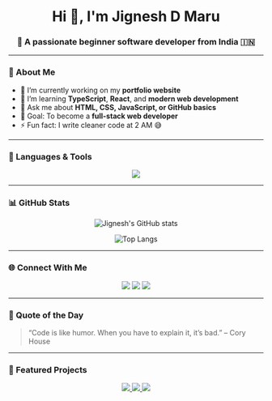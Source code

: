 <!-- Profile README for Jignesh D Maru -->

<h1 align="center">Hi 👋, I'm Jignesh D Maru</h1>
<h3 align="center">🚀 A passionate beginner software developer from India 🇮🇳</h3>

---

### 🌟 About Me

- 🔭 I’m currently working on my **portfolio website**
- 🌱 I’m learning **TypeScript**, **React**, and **modern web development**
- 💬 Ask me about **HTML, CSS, JavaScript, or GitHub basics**
- 🎯 Goal: To become a **full-stack web developer**
- ⚡ Fun fact: I write cleaner code at 2 AM 😅

---

### 🧠 Languages & Tools

<p align="center">
  <img src="https://skillicons.dev/icons?i=html,css,js,ts,react,nodejs,git,github,vscode,figma" />
</p>

---

### 📊 GitHub Stats

<p align="center">
  <img src="https://github-readme-stats.vercel.app/api?username=jignesh1236&show_icons=true&theme=radical" alt="Jignesh's GitHub stats" />
</p>

<p align="center">
  <img src="https://github-readme-stats.vercel.app/api/top-langs/?username=jignesh1236&layout=compact&theme=radical" alt="Top Langs" />
</p>

---

### 🌐 Connect With Me


<p align="center">
  <a href="https://github.com/jignesh1236"><img src="https://img.shields.io/badge/GitHub-100000?style=for-the-badge&logo=github&logoColor=white" /></a>
  <a href="mailto:jigneshmaru690@gmail.com"><img src="https://img.shields.io/badge/Email-D14836?style=for-the-badge&logo=gmail&logoColor=white" /></a>
  <a href="https://discord.com/users/jignesh1235" target="_blank"><img src="https://img.shields.io/badge/Discord-5865F2?style=for-the-badge&logo=discord&logoColor=white" /></a>
</p>

---

### 💫 Quote of the Day

> “Code is like humor. When you have to explain it, it’s bad.” – Cory House

---

### 📌 Featured Projects

<p align="center">
  <a href="https://github.com/Jignesh1236/toolhub">
    <img src="https://img.shields.io/badge/ToolHub-blue?style=for-the-badge&logo=github" />
  </a>
  <a href="https://github.com/Jignesh1236/Jignesh-D-Maru-Portfolio">
    <img src="https://img.shields.io/badge/Portfolio-green?style=for-the-badge&logo=github" />
  </a>
  <a href="https://github.com/Jignesh1236/my-reviews">
    <img src="https://img.shields.io/badge/My_Reviews-purple?style=for-the-badge&logo=github" />
  </a>
</p>

